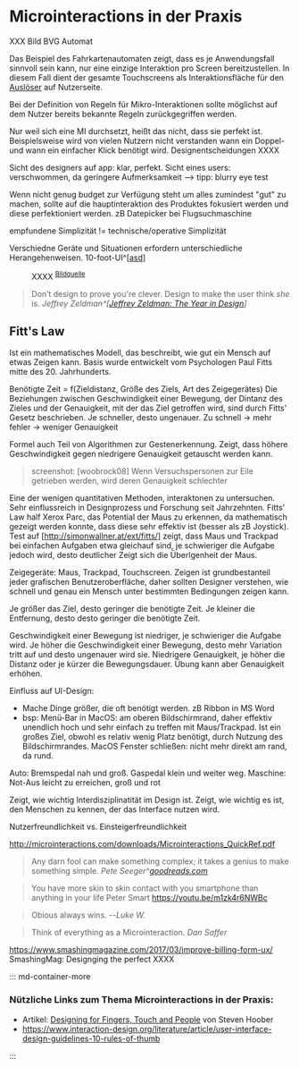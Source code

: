 # Microinteractions in der Praxis



XXX Bild BVG Automat

Das Beispiel des Fahrkartenautomaten zeigt, dass es je Anwendungsfall sinnvoll sein kann, nur eine einzige Interaktion pro Screen bereitzustellen. In diesem Fall dient der gesamte Touchscreens als Interaktionsfläche für den [Auslöser](/trigger) auf Nutzerseite.


Bei der Definition von Regeln für Mikro-Interaktionen sollte möglichst auf dem Nutzer bereits bekannte Regeln zurückgegriffen werden.

Nur weil sich eine MI durchsetzt, heißt das nicht, dass sie perfekt ist. Beispielsweise wird von vielen Nutzern nicht verstanden wann ein Doppel- und wann ein einfacher Klick benötigt wird. Designentscheidungen XXXX

Sicht des designers auf app: klar, perfekt. Sicht eines users: verschwommen, da geringere Aufmerksamkeit --> tipp: blurry eye test

Wenn nicht genug budget zur Verfügung steht um alles zumindest "gut" zu machen, sollte auf die hauptinteraktion des Produktes fokusiert werden und diese perfektioniert werden. zB Datepicker bei Flugsuchmaschine

empfundene Simplizität != technische/operative Simplizität

Verschiedne Geräte und Situationen erfordern unterschiedliche Herangehenweisen. 10-foot-UI^[[asd](https://en.wikipedia.org/wiki/10-foot_user_interface)]

<figure class="content-thin">
  <img data-src="/images/practical/what-users-see.jpg">
  <figcaption>
    XXXX
    <sup><a href="https://youtu.be/Qpz5jpRnEho">Bildquelle</a></sup>
  </figcaption>
</figure>

> Don’t design to prove you're clever. Design to make the user think _she_ is.
> <cite>Jeffrey Zeldman^[[Jeffrey Zeldman: The Year in Design](https://medium.com/let-me-repost-that-for-you-zeldman/the-year-in-design-9c06acf55b88)]</cite>

## Fitt's Law

Ist ein mathematisches Modell, das beschreibt, wie gut ein Mensch auf etwas Zeigen kann. Basis wurde entwickelt vom Psychologen Paul Fitts mitte des 20. Jahrhunderts.

Benötigte Zeit = f(Zieldistanz, Größe des Ziels, Art des Zeigegerätes)
Die Beziehungen zwischen Geschwindigkeit einer Bewegung, der Dintanz des Zieles und der Genauigkeit, mit der das Ziel getroffen wird, sind durch Fitts' Gesetz beschrieben.
Je schneller, desto ungenauer.
Zu schnell -> mehr fehler -> weniger Genauigkeit

Formel auch Teil von Algorithmen zur Gestenerkennung.
Zeigt, dass höhere Geschwindigkeit gegen niedrigere Genauigkeit getauscht werden kann.

> screenshot: [woobrock08]
Wenn Versuchspersonen zur Eile getrieben werden, wird deren Genauigkeit schlechter

Eine der wenigen quantitativen Methoden, interaktonen zu untersuchen.
Sehr einflussreich in Designprozess und Forschung seit Jahrzehnten. Fitts' Law half Xerox Parc, das Potential der Maus zu erkennen, da mathematisch gezeigt werden konnte, dass diese sehr effektiv ist (besser als zB Joystick).
Test auf [http://simonwallner.at/ext/fitts/] zeigt, dass Maus und Trackpad bei einfachen Aufgaben etwa gleichauf sind, je schwieriger die Aufgabe jedoch wird, desto deutlicher Zeigt sich die Überlgenheit der Maus.

Zeigegeräte: Maus, Trackpad, Touchscreen. Zeigen ist grundbestanteil jeder grafischen Benutzeroberfläche, daher sollten Designer verstehen, wie schnell und genau ein Mensch unter bestimmten Bedingungen zeigen kann.

Je größer das Ziel, desto geringer die benötigte Zeit.
Je kleiner die Entfernung, desto desto geringer die benötigte Zeit.

Geschwindigkeit einer Bewegung ist niedriger, je schwieriger die Aufgabe wird.
Je höher die Geschwindigkeit einer Bewegung, desto mehr Variation tritt auf und desto ungenauer wird sie.
Niedrigere Genauigkeit, je höher die Distanz oder je kürzer die Bewegungsdauer. Übung kann aber Genauigkeit erhöhen.

Einfluss auf UI-Design:
- Mache Dinge größer, die oft benötigt werden. zB Ribbon in MS Word
- bsp: Menü-Bar in MacOS: am oberen Bildschirmrand, daher effektiv unendlich hoch und sehr einfach zu treffen mit Maus/Trackpad. Ist ein großes Ziel, obwohl es relativ wenig Platz benötigt, durch Nutzung des Bildschirmrandes.
MacOS Fenster schließen: nicht mehr direkt am rand, da rund.

Auto: Bremspedal nah und groß. Gaspedal klein und weiter weg.
Maschine: Not-Aus leicht zu erreichen, groß und rot

Zeigt, wie wichtig Interdisziplinatität im Design ist.
Zeigt, wie wichtig es ist, den Menschen zu kennen, der das Interface nutzen wird.

Nutzerfreundlichkeit vs. Einsteigerfreundlichkeit

http://microinteractions.com/downloads/Microinteractions_QuickRef.pdf


> Any darn fool can make something complex; it takes a genius to make something simple.
> <cite>Pete Seeger^[goodreads.com](https://www.goodreads.com/quotes/295217-any-darn-fool-can-make-something-complex-it-takes-a)</cite>

> You have more skin to skin contact with you smartphone than anything in your life
> Peter Smart https://youtu.be/m1zk4r6NWBc


> Obious always wins.
> --<cite>Luke W.</cite>

> Think of everything as a Microinteraction.
> <cite>Dan Saffer</cite>

https://www.smashingmagazine.com/2017/03/improve-billing-form-ux/
SmashingMag: Designging the perfect XXXX


::: md-container-more

### Nützliche Links zum Thema Microinteractions in der Praxis:
- Artikel: [Designing for Fingers, Touch and People](https://www.uxmatters.com/mt/archives/2017/03/design-for-fingers-touch-and-people-part-1.php) von Steven Hoober
- https://www.interaction-design.org/literature/article/user-interface-design-guidelines-10-rules-of-thumb

:::